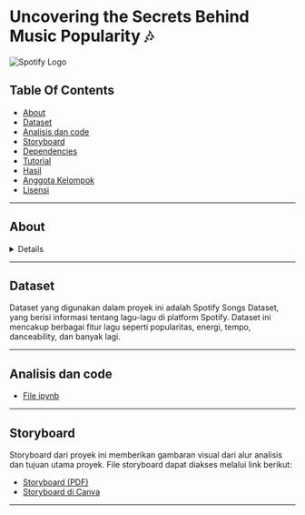 # Uncovering the Secrets Behind Music Popularity 🎶

![Spotify Logo](https://upload.wikimedia.org/wikipedia/commons/thumb/2/26/Spotify_logo_with_text.svg/1024px-Spotify_logo_with_text.svg.png)


## Table Of Contents
- [About](#About)
- [Dataset](#dataset)
- [Analisis dan code](#analisis-dan-code)
- [Storyboard](#storyboard)
- [Dependencies](#dependencies)
- [Tutorial](#Tutorial)
- [Hasil](#hasiL)
- [Anggota Kelompok](#anggota-kelompok)
- [Lisensi](#lisensi)

---


## About
<details>
  
### **1.1 Musik: Lebih dari Sekadar Hiburan**

Musik lebih dari sekadar hiburan; ia memiliki dampak besar pada **suasana hati**, **produktivitas**, dan bahkan **membentuk tren sosial** yang memengaruhi kehidupan sehari-hari. 

Di tengah persaingan ketat di industri musik, **memahami apa yang membuat sebuah lagu bisa viral atau populer** adalah kunci sukses. Dengan perkembangan teknologi, terutama lewat platform seperti **Spotify**, tren musik bergerak sangat cepat, dan preferensi audiens pun berubah seiring waktu.

Oleh karena itu, penting untuk menganalisis:
- **Faktor-faktor yang memengaruhi popularitas lagu**,
- **Karakteristik musik yang cocok untuk aktivitas tertentu**, serta
- **Tren yang muncul berdasarkan waktu rilis**.

Pemahaman ini bisa membantu **artis**, **produser**, dan **label musik** menciptakan karya yang lebih relevan, menarik, dan berpotensi sukses. 
Mari bersama-sama mengeksplorasi apa yang sebenarnya membuat musik bisa menghubungkan banyak orang!


### **1.2 Penjelasan Singkat Tentang Rencana dalam Mengatasi Pernyataan Masalah**

Kami menggunakan dataset yang berisi **32,833 lagu** dengan **23 fitur utama** seperti popularitas, genre, danceability, tempo, energi, valence, durasi, dan tahun rilis. Data ini mencakup informasi terperinci yang relevan untuk menganalisis tren musik, memahami karakteristik yang memengaruhi popularitas lagu, dan memberikan insight kepada artis serta produser musik.  

Pendekatan kami terdiri dari:
1. **Analisis Tren Musik**: Mengidentifikasi faktor-faktor yang memengaruhi popularitas lagu dan potensinya untuk menjadi viral berdasarkan genre dan fitur musik.
2. **Karakteristik Lagu untuk Aktivitas Tertentu**: Mengelompokkan lagu berdasarkan fitur seperti energi, tempo, dan valence untuk berbagai aktivitas seperti workout, relaksasi, atau bekerja.
3. **Tren Berdasarkan Waktu**: Menelusuri evolusi fitur musik seperti durasi, danceability, dan valence untuk menemukan perubahan pola preferensi audiens.
4. **Memberikan Insight Strategis**: Menyediakan panduan bagi artis dan industri musik untuk menciptakan karya yang relevan dengan audiens modern.

### **1.3 Pendekatan dan Teknik Analisis**

Kami menggunakan berbagai teknik analisis data untuk memahami dan menjawab permasalahan:
1. **Eksplorasi Data**: Melihat distribusi dan pola fitur musikal, seperti danceability dan popularitas.
2. **Korelasi Fitur**: Mengukur hubungan antara elemen musikal seperti energi, valence, dan danceability dengan tingkat popularitas.
3. **Clustering**: Mengelompokkan lagu menggunakan teknik seperti *K-Means* untuk menentukan kelompok lagu berdasarkan karakteristik tertentu, seperti workout atau relaksasi.
4. **Analisis Tren Historis**: Mengamati perubahan durasi, valence, dan danceability lagu berdasarkan tahun rilis untuk memahami evolusi tren musik.
5. **Visualisasi Data**: Menggunakan grafik untuk memetakan tren seperti dominasi genre setiap tahun, perubahan durasi lagu, dan evolusi energi serta valence.
6. **Rekomendasi Berbasis Data**: Menyusun daftar lagu dan insight untuk genre atau aktivitas tertentu berdasarkan hasil analisis.

Pendekatan ini bertujuan untuk memberikan solusi komprehensif yang relevan dengan dinamika industri musik modern.

### **1.4 Manfaat Analisis untuk Konsumen dan Industri Musik**

**Bagi Artis dan Produser**:
- Insight tentang genre dan fitur musik yang cenderung populer, seperti danceability tinggi atau valence positif, membantu menciptakan lagu dengan peluang besar untuk viralitas.
- Rekomendasi tentang durasi lagu, kombinasi fitur seperti energi dan tempo, serta genre dominan dapat menjadi panduan dalam proses kreatif.

**Bagi Industri Musik**:
- Tren berdasarkan waktu membantu industri memahami evolusi musik dan menyesuaikan strategi pemasaran.
- Insight tentang fitur musikal memungkinkan label untuk lebih tepat memasarkan lagu sesuai target audiens, baik untuk platform digital seperti Spotify maupun media sosial seperti TikTok.

**Bagi Audiens**:
- Playlist yang relevan dengan kebutuhan, seperti lagu workout dengan energi tinggi atau lagu relaksasi dengan suasana positif.
- Meningkatkan pengalaman mendengarkan yang lebih personal, membantu audiens menikmati musik yang sesuai dengan aktivitas dan preferensi mereka.

Analisis kami dilakukan diharapkan memberikan manfaat nyata untuk semua pemangku kepentingan dalam industri musik, mulai dari menciptakan musik yang relevan hingga memperkuat pengalaman mendengarkan audiens.
</details>


---

## Dataset
Dataset yang digunakan dalam proyek ini adalah Spotify Songs Dataset, yang berisi informasi tentang lagu-lagu di platform Spotify. Dataset ini mencakup berbagai fitur lagu seperti popularitas, energi, tempo, danceability, dan banyak lagi.

---
## Analisis dan code
- [File ipynb](https://github.com/fiiyaant/Analisis-Big-data/tree/main/Notebook)
---
## Storyboard
Storyboard dari proyek ini memberikan gambaran visual dari alur analisis dan tujuan utama proyek. File storyboard dapat diakses melalui link berikut:
- [Storyboard (PDF)](storyboard/storyboard.pdf)
- [Storyboard di Canva](https://www.canva.com/design/DAGYmD00Jps/ZUJwMcNluhOYKbGw4kTA7w/edit)

---


